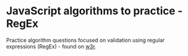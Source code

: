 # JavaScript algorithms to practice - RegEx

Practice algorithm questions focused on validation using regular expressions (RegEx) - found on [w3r](https://www.w3resource.com/javascript-exercises/javascript-regexp-exercises.php).
